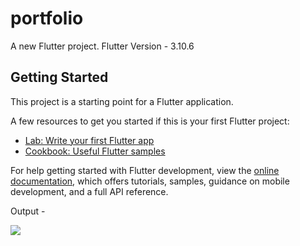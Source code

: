 # portfolio

A new Flutter project.
Flutter Version - 3.10.6

## Getting Started

This project is a starting point for a Flutter application.

A few resources to get you started if this is your first Flutter project:

- [Lab: Write your first Flutter app](https://docs.flutter.dev/get-started/codelab)
- [Cookbook: Useful Flutter samples](https://docs.flutter.dev/cookbook)

For help getting started with Flutter development, view the
[online documentation](https://docs.flutter.dev/), which offers tutorials,
samples, guidance on mobile development, and a full API reference.

Output -

![](C:\Users\PC\Downloads\Screenshot_2023-10-22-21-37-44-92_996e9237b8d90bed66ae93c6d398f275.jpg)